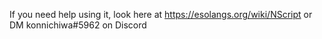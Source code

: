 If you need help using it, look here at https://esolangs.org/wiki/NScript or DM konnichiwa#5962 on Discord
